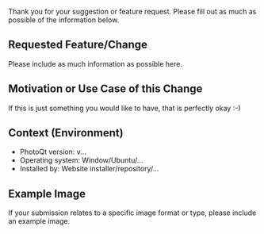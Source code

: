 Thank you for your suggestion or feature request. Please fill out as much as possible of the information below.

## Requested Feature/Change

Please include as much information as possible here.

## Motivation or Use Case of this Change

If this is just something you would like to have, that is perfectly okay :-)

## Context (Environment)

- PhotoQt version: v...
- Operating system: Window/Ubuntu/...
- Installed by: Website installer/repository/...

## Example Image

If your submission relates to a specific image format or type, please include an example image.
